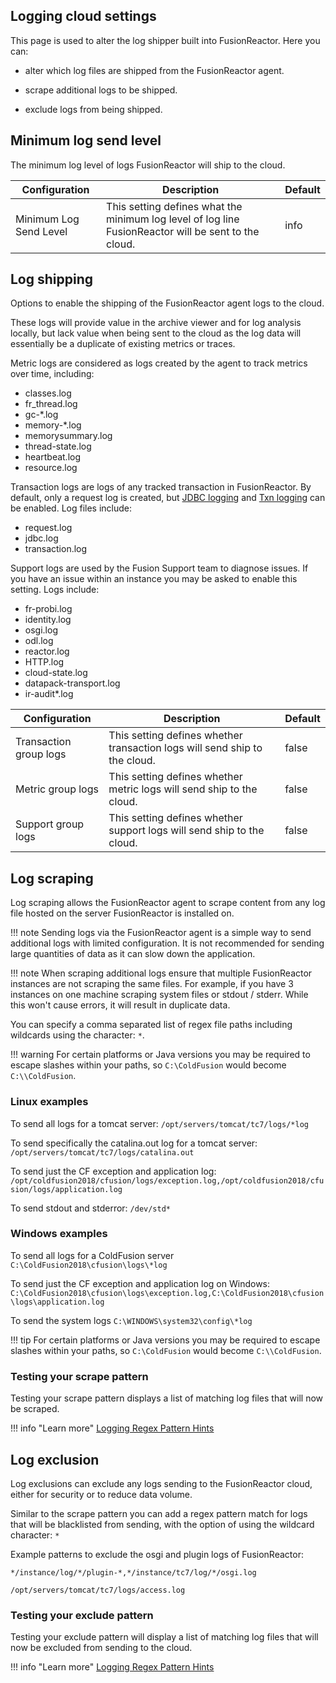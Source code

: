 ## Logging cloud settings

This page is used to alter the log shipper built into FusionReactor. Here you can: 

* alter which log files are shipped from the FusionReactor agent.

* scrape additional logs to be shipped. 

* exclude logs from being shipped.

## Minimum log send level

The minimum log level of logs FusionReactor will ship to the cloud.

| Configuration           | Description                                                                                          | Default |
|-------------------------|------------------------------------------------------------------------------------------------------|---------|
| Minimum Log Send Level  | This setting defines what the minimum log level of log line FusionReactor will be sent to the cloud. | info    |

## Log shipping

Options to enable the shipping of the FusionReactor agent logs to the cloud.

These logs will provide value in the archive viewer and for log analysis locally, but lack value when being sent to the cloud as the log data will essentially be a duplicate of existing metrics or traces.

Metric logs are considered as logs created by the agent to track metrics over time, including:

- classes.log
- fr_thread.log
- gc-*.log
- memory-*.log
- memorysummary.log
- thread-state.log
- heartbeat.log
- resource.log

Transaction logs are logs of any tracked transaction in FusionReactor. By default, only a request log is created, but [JDBC logging](/frdocs/Data-insights/Features/Settings/JDBC/#logging-metrics) and [Txn logging](/frdocs/Data-insights/Extras/Plugins/FusionReactor-Transaction-Logger-Plugin/) can be enabled. Log files include:

- request.log
- jdbc.log
- transaction.log

Support logs are used by the Fusion Support team to diagnose issues. If you have an issue within an instance you may be asked to enable this setting. Logs include:

- fr-probi.log
- identity.log
- osgi.log
- odl.log
- reactor.log
- HTTP.log
- cloud-state.log
- datapack-transport.log
- ir-audit*.log

| Configuration          | Description                                                                | Default |
|------------------------|----------------------------------------------------------------------------|---------|
| Transaction group logs | This setting defines whether transaction logs will send ship to the cloud. | false   |
| Metric group logs      | This setting defines whether metric logs will send ship to the cloud.      | false   |
| Support group logs     | This setting defines whether support logs will send ship to the cloud.     | false   |

## Log scraping

Log scraping allows the FusionReactor agent to scrape content from any log file hosted on the server FusionReactor is installed on.

!!! note
    Sending logs via the FusionReactor agent is a simple way to send additional logs with limited configuration. It is not recommended for sending large quantities of data as it can slow down the application.


 !!! note 
     When scraping additional logs ensure that multiple FusionReactor instances are not scraping the same files. For example, if you have 3 instances on one machine scraping system files or stdout / stderr. While this won't cause errors, it will result in duplicate data.

You can specify a comma separated list of regex file paths including wildcards using the character: ```*```.

!!! warning
    For certain platforms or Java versions you may be required to escape slashes within your paths, so `C:\ColdFusion` would become `C:\\ColdFusion`. 

### Linux examples
To send all logs for a tomcat server:
````/opt/servers/tomcat/tc7/logs/*log````

To send specifically the catalina.out log for a tomcat server:
````/opt/servers/tomcat/tc7/logs/catalina.out````

To send just the CF exception and application log:
````/opt/coldfusion2018/cfusion/logs/exception.log,/opt/coldfusion2018/cfusion/logs/application.log````

To send stdout and stderror:
````/dev/std*````

### Windows examples
To send all logs for a ColdFusion server
````C:\ColdFusion2018\cfusion\logs\*log````

To send just the CF exception and application log on Windows:
````C:\ColdFusion2018\cfusion\logs\exception.log,C:\ColdFusion2018\cfusion\logs\application.log````

To send the system logs
````C:\WINDOWS\system32\config\*log````

!!! tip
    For certain platforms or Java versions you may be required to escape slashes within your paths, so `C:\ColdFusion` would become `C:\\ColdFusion`. 

### Testing your scrape pattern

Testing your scrape pattern displays a list of matching log files that will now be scraped.

!!! info "Learn more" 
    [Logging Regex Pattern Hints](/frdocs/Troubleshooting/logging-regex-pattern-hints/)

## Log exclusion

Log exclusions can exclude any logs sending to the FusionReactor cloud, either for security or to reduce data volume.

Similar to the scrape pattern you can add a regex pattern match for logs that will be blacklisted from sending, with the option of using the wildcard character: ```*```

Example patterns to exclude the osgi and plugin logs of FusionReactor:

````
*/instance/log/*/plugin-*,*/instance/tc7/log/*/osgi.log

/opt/servers/tomcat/tc7/logs/access.log
````

### Testing your exclude pattern

Testing your exclude pattern will display a list of matching log files that will now be excluded from sending to the cloud.

!!! info "Learn more" 
    [Logging Regex Pattern Hints](/frdocs/Troubleshooting/logging-regex-pattern-hints/)


